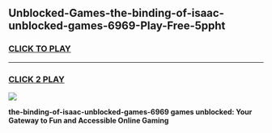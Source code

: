 
## Unblocked-Games-the-binding-of-isaac-unblocked-games-6969-Play-Free-5ppht
<h3>
<a href="https://premium76.site?title=the-binding-of-isaac-unblocked-games-6969&ref=15A">CLICK TO PLAY</a></h3>
<hr>

<h3>
<a href="https://premium76.site?title=the-binding-of-isaac-unblocked-games-6969&ref=15A">CLICK 2 PLAY</a>
  
</h3>

<a href="https://premium76.site?title=the-binding-of-isaac-unblocked-games-6969&ref=15A"><img src="https://clearcache.store/games.png"></a>


**the-binding-of-isaac-unblocked-games-6969 games unblocked: Your Gateway to Fun and Accessible Online Gaming**
